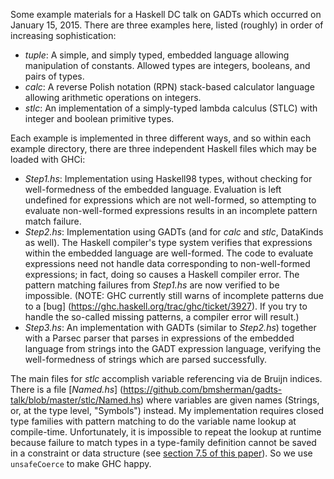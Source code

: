 Some example materials for a Haskell DC talk on GADTs
which occurred on January 15, 2015. There are three examples here,
listed (roughly) in order of increasing sophistication:
 
 - *tuple*: A simple, and simply typed, embedded language allowing
   manipulation of constants. Allowed types are integers, booleans,
   and pairs of types.
 - *calc*: A reverse Polish notation (RPN) stack-based calculator
   language allowing arithmetic operations on integers.
 - *stlc*: An implementation of a simply-typed lambda calculus (STLC)
   with integer and boolean primitive types.
   
Each example is implemented in three different ways, and so within
each example directory, there are three independent Haskell files
which may be loaded with GHCi:

- *Step1.hs*: Implementation using Haskell98 types, without checking
  for well-formedness of the embedded language. Evaluation is left
  undefined for expressions which are not well-formed, so attempting
  to evaluate non-well-formed expressions results in an incomplete 
  pattern match failure.
- *Step2.hs*: Implementation using GADTs (and for *calc* and *stlc*,
  DataKinds as well). The Haskell compiler's type system verifies
  that expressions within the embedded language are well-formed.
  The code to evaluate expressions need not handle data corresponding
  to non-well-formed expressions; in fact, doing so causes a Haskell
  compiler error. The pattern matching failures from *Step1.hs* are
  now verified to be impossible. (NOTE: GHC currently still warns of
  incomplete patterns due to a [bug]
  (https://ghc.haskell.org/trac/ghc/ticket/3927). If you try to
  handle the so-called missing patterns, a compiler error will
  result.)
- *Step3.hs*: An implementation with GADTs (similar to *Step2.hs*)
  together with a Parsec parser that parses in expressions of the
  embedded language from strings into the GADT expression language,
  verifying the well-formedness of strings which are parsed successfully.
  
The main files for *stlc* accomplish variable referencing via de
Bruijn indices. There is a file [*Named.hs*]
(https://github.com/bmsherman/gadts-talk/blob/master/stlc/Named.hs)
where variables are given names (Strings, or, at the type level,
"Symbols") instead. My implementation requires closed type families
with pattern matching to do the variable name lookup at compile-time.
Unfortunately, it is impossible to repeat the lookup at runtime
because failure to match types in a type-family definition cannot be
saved in a constraint or data structure (see
[section 7.5 of this paper](http://www.cis.upenn.edu/~eir/papers/2014/axioms/axioms-extended.pdf)).
So we use `unsafeCoerce` to make GHC happy.

